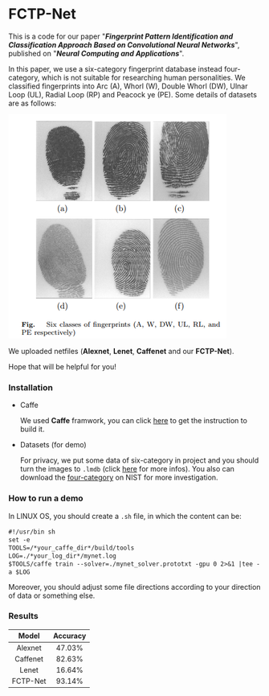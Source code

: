 # FCTP-Net

This is a code for our paper "***Fingerprint Pattern Identification and Classification Approach Based on Convolutional Neural Networks***", published on "***Neural Computing and Applications***".

In this paper, we use a six-category fingerprint database instead four-category, which is not suitable for researching human personalities. We classified fingerprints into Arc (A), Whorl (W), Double Whorl (DW), Ulnar Loop (UL), Radial Loop (RP) and Peacock ye (PE). Some details of datasets are as follows:

![Loading failed](https://github.com/VictorZoo/FCTP-Net/blob/master/demo_image/1567746772(1).jpg)

We uploaded netfiles (**Alexnet**, **Lenet**, **Caffenet** and our **FCTP-Net**). 

Hope that will be helpful for you!

### Installation

* Caffe

  We used **Caffe** framwork, you can click [here](https://github.com/BVLC/caffe) to get the instruction to build it.
  
* Datasets (for demo)

  For privacy, we put some data of six-category in project and you should turn the images to ```.lmdb``` (click [here](https://blog.csdn.net/u010417185/article/details/52119863) for more infos). You also can download the [four-category](https://www.nist.gov/srd/nist-special-database-4) on NIST for more investigation.

### How to run a demo

In LINUX OS, you should create a ```.sh``` file, in which the content can be:

```
#!/usr/bin sh
set -e
TOOLS=/*your_caffe_dir*/build/tools
LOG=./*your_log_dir*/mynet.log
$TOOLS/caffe train --solver=./mynet_solver.prototxt -gpu 0 2>&1 |tee -a $LOG
```

Moreover, you should adjust some file directions according to your direction of data or something else.

### Results

|Model|Accuracy|
|:-:|:-:|
| Alexnet | 47.03% |
| Caffenet | 82.63% |
| Lenet | 16.64% |
| FCTP-Net | 93.14% |
